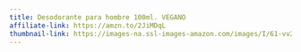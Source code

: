 ```yaml
---
title: Desodorante para hombre 100ml. VEGANO
affiliate-link: https://amzn.to/2JiMDqL
thumbnail-link: https://images-na.ssl-images-amazon.com/images/I/61-vv2%2B1V6L._SX569_.jpg
---
```


